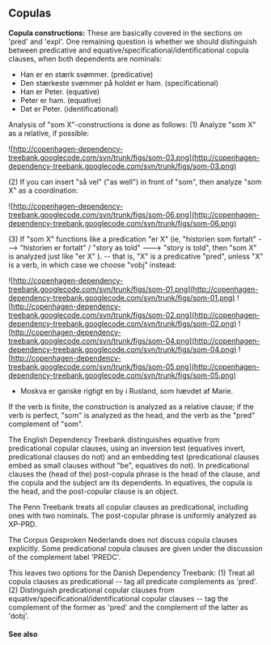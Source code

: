 ## Copulas ##

**Copula constructions:** These are basically covered in the sections on 'pred' and 'expl'. One remaining question is whether we should distinguish between predicative and equative/specificational/identificational copula clauses, when both dependents are nominals:

  * Han er en stærk svømmer. (predicative)
  * Den stærkeste svømmer på holdet er ham. (specificational)
  * Han er Peter. (equative)
  * Peter er ham. (equative)
  * Det er Peter. (identificational)

Analysis of "som X"-constructions is done as follows: (1) Analyze "som X" as a relative, if possible:

![http://copenhagen-dependency-treebank.googlecode.com/svn/trunk/figs/som-03.png](http://copenhagen-dependency-treebank.googlecode.com/svn/trunk/figs/som-03.png)

(2) If you can insert "så vel" ("as well") in front of "som", then analyze "som X" as a coordination:

![http://copenhagen-dependency-treebank.googlecode.com/svn/trunk/figs/som-06.png](http://copenhagen-dependency-treebank.googlecode.com/svn/trunk/figs/som-06.png)

(3) If "som X" functions like a predication "er X" (ie, "historien som fortalt" ---&gt; "historien er fortalt" / "story as told" ---&gt; "story is told", then "som X" is analyzed just like "er X" ). -- that is, "X" is a predicative "pred", unless "X" is a verb, in which case we choose "vobj" instead:

![http://copenhagen-dependency-treebank.googlecode.com/svn/trunk/figs/som-01.png](http://copenhagen-dependency-treebank.googlecode.com/svn/trunk/figs/som-01.png) ![http://copenhagen-dependency-treebank.googlecode.com/svn/trunk/figs/som-02.png](http://copenhagen-dependency-treebank.googlecode.com/svn/trunk/figs/som-02.png) ![http://copenhagen-dependency-treebank.googlecode.com/svn/trunk/figs/som-04.png](http://copenhagen-dependency-treebank.googlecode.com/svn/trunk/figs/som-04.png) ![http://copenhagen-dependency-treebank.googlecode.com/svn/trunk/figs/som-05.png](http://copenhagen-dependency-treebank.googlecode.com/svn/trunk/figs/som-05.png)

  * Moskva er ganske rigtigt en by i Rusland, som hævdet af Marie.

If the verb is finite, the construction is analyzed as a relative clause; if the verb is perfect, "som" is analyzed as the head, and the verb as the "pred" complement of "som".

The English Dependency Treebank distinguishes equative from predicational copular clauses, using an inversion test (equatives invert, predicational clauses do not) and an embedding test (predicational clauses embed as small clauses without "be", equatives do not). In predicational clauses the (head of the) post-copula phrase is the head of the clause, and the copula and the subject are its dependents. In equatives, the copula is the head, and the post-copular clause is an object.

The Penn Treebank treats all copular clauses as predicational, including ones with two nominals. The post-copular phrase is uniformly analyzed as XP-PRD.

The Corpus Gesproken Nederlands does not discuss copula clauses explicitly. Some predicational copula clauses are given under the discussion of the complement label 'PREDC'.

This leaves two options for the Danish Dependency Treebank: (1) Treat all copula clauses as predicational -- tag all predicate complements as 'pred'. (2) Distinguish predicational copular clauses from equative/specificational/identificational copular clauses -- tag the complement of the former as 'pred' and the complement of the latter as 'dobj'.


#### See also ####

